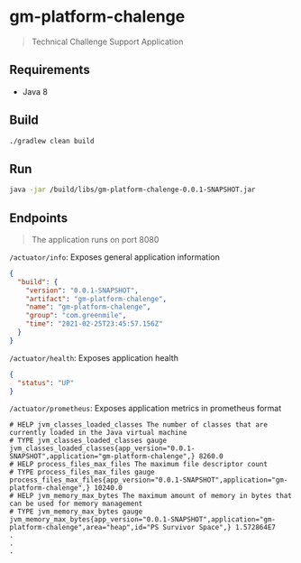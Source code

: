 # gm-platform-chalenge

> Technical Challenge Support Application

## Requirements

- Java 8

## Build

```sh
./gradlew clean build
```

## Run

```sh
java -jar /build/libs/gm-platform-chalenge-0.0.1-SNAPSHOT.jar
```

## Endpoints

> The application runs on port 8080

`/actuator/info`: Exposes general application information

```json
{
  "build": {
    "version": "0.0.1-SNAPSHOT",
    "artifact": "gm-platform-chalenge",
    "name": "gm-platform-chalenge",
    "group": "com.greenmile",
    "time": "2021-02-25T23:45:57.156Z"
  }
}
```

`/actuator/health`: Exposes application health

```json
{
  "status": "UP"
}
```

`/actuator/prometheus`: Exposes application metrics in prometheus format

```text
# HELP jvm_classes_loaded_classes The number of classes that are currently loaded in the Java virtual machine
# TYPE jvm_classes_loaded_classes gauge
jvm_classes_loaded_classes{app_version="0.0.1-SNAPSHOT",application="gm-platform-chalenge",} 8260.0
# HELP process_files_max_files The maximum file descriptor count
# TYPE process_files_max_files gauge
process_files_max_files{app_version="0.0.1-SNAPSHOT",application="gm-platform-chalenge",} 10240.0
# HELP jvm_memory_max_bytes The maximum amount of memory in bytes that can be used for memory management
# TYPE jvm_memory_max_bytes gauge
jvm_memory_max_bytes{app_version="0.0.1-SNAPSHOT",application="gm-platform-chalenge",area="heap",id="PS Survivor Space",} 1.572864E7
.
.
.
```